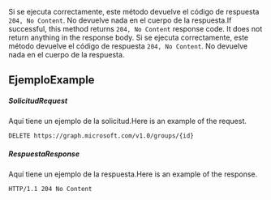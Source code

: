 <span data-ttu-id="f11c7-p102">Si se ejecuta correctamente, este método devuelve el código de respuesta `204, No Content`. No devuelve nada en el cuerpo de la respuesta.</span><span class="sxs-lookup"><span data-stu-id="f11c7-p102">If successful, this method returns `204, No Content` response code. It does not return anything in the response body.</span></span>
Si se ejecuta correctamente, este método devuelve el código de respuesta `204, No Content`. No devuelve nada en el cuerpo de la respuesta.

## <span data-ttu-id="f11c7-119">Ejemplo</span><span class="sxs-lookup"><span data-stu-id="f11c7-119">Example</span></span>
<a id="example" class="xliff"></a>
##### <span data-ttu-id="f11c7-120">Solicitud</span><span class="sxs-lookup"><span data-stu-id="f11c7-120">Request</span></span>
<a id="request" class="xliff"></a>
<span data-ttu-id="f11c7-121">Aquí tiene un ejemplo de la solicitud.</span><span class="sxs-lookup"><span data-stu-id="f11c7-121">Here is an example of the request.</span></span>
<!-- {
  "blockType": "request",
  "name": "delete_group"
}-->
```http
DELETE https://graph.microsoft.com/v1.0/groups/{id}
```
##### <span data-ttu-id="f11c7-122">Respuesta</span><span class="sxs-lookup"><span data-stu-id="f11c7-122">Response</span></span>
<a id="response" class="xliff"></a>
<span data-ttu-id="f11c7-123">Aquí tiene un ejemplo de la respuesta.</span><span class="sxs-lookup"><span data-stu-id="f11c7-123">Here is an example of the response.</span></span> 
<!-- {
  "blockType": "response",
  "truncated": true
} -->
```http
HTTP/1.1 204 No Content
```

<!-- uuid: 8fcb5dbc-d5aa-4681-8e31-b001d5168d79
2015-10-25 14:57:30 UTC -->
<!-- {
  "type": "#page.annotation",
  "description": "Delete group",
  "keywords": "",
  "section": "documentation",
  "tocPath": ""
}-->